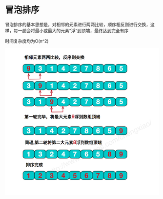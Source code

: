 # 冒泡排序



冒泡排序的基本思想是，对相邻的元素进行两两比较，顺序相反则进行交换，这样，每一趟会将最小或最大的元素“浮”到顶端，最终达到完全有序 



时间复杂度均为O(n^2) 



![](./pic/冒泡.png)